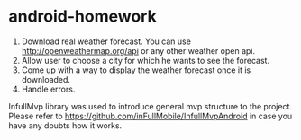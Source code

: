 # android-homework

1) Download real weather forecast. You can use http://openweathermap.org/api or any other weather open api.
2) Allow user to choose a city for which he wants to see the forecast.
3) Come up with a way to display the weather forecast once it is downloaded.
4) Handle errors.

InfullMvp library was used to introduce general mvp structure to the project. Please refer to https://github.com/inFullMobile/InfullMvpAndroid in case you have any doubts how it works.